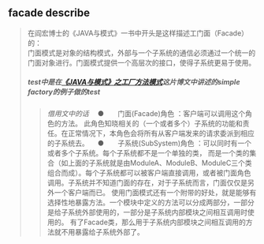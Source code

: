 
## facade describe
>在阎宏博士的《JAVA与模式》一书中开头是这样描述工门面（Facade）的：    
门面模式是对象的结构模式，外部与一个子系统的通信必须通过一个统一的门面对象进行。门面模式提供一个高层次的接口，使得子系统更易于使用。
>##### test中是在[《JAVA与模式》之工厂方法模式](http://www.cnblogs.com/java-my-life/archive/2012/03/25/2416227.html/)这片博文中讲述的simple factory的例子做的test
>>  *借用文中的话*
　●　　门面(Facade)角色 ：客户端可以调用这个角色的方法。
此角色知晓相关的（一个或者多个）子系统的功能和责任。在正常情况下，本角色会将所有从客户端发来的请求委派到相应的子系统去。
　●　　子系统(SubSystem)角色 ：可以同时有一个或者多个子系统。每个子系统都不是一个单独的类，
而是一个类的集合（如上面的子系统就是由ModuleA、ModuleB、ModuleC三个类组合而成）。每个子系统都可以被客户端直接调用，或者被门面角色调用。子系统并不知道门面的存在，对于子系统而言，门面仅仅是另外一个客户端而已。
使用门面模式还有一个附带的好处，就是能够有选择性地暴露方法。一个模块中定义的方法可以分成两部分，一部分是给子系统外部使用的，一部分是子系统内部模块之间相互调用时使用的。
有了Facade类，那么用于子系统内部模块之间相互调用的方法就不用暴露给子系统外部了。